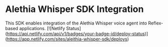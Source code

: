 # Alethia Whisper SDK Integration

This SDK enables integration of the Alethia Whisper voice agent into Reflex-based applications.
\[!\[Netlify Status](https://api.netlify.com/api/v1/badges/your-badge-id/deploy-status)](https://app.netlify.com/sites/aleithia-whisper-sdk/deploys)



